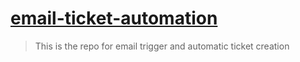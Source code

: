 # [email-ticket-automation](https://github.com/murshidazher/email-ticket-automation)

> This is the repo for email trigger and automatic ticket creation
